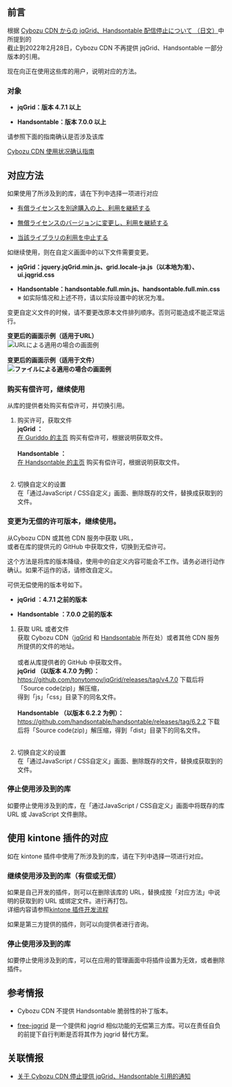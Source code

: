 <h2>
    前言
</h2>
<p>
    根据 <a href="https://developer.cybozu.io/hc/ja/articles/4405430903833">Cybozu CDN からの jqGrid、Handsontable 配信停止について （日文）</a>中所提到的<br/>截止到2022年2月28日，Cybozu CDN 不再提供 jqGrid、Handsontable 一部分版本的引用。
</p>
<p>
    现在向正在使用这些库的用户，说明对应的方法。
</p>
<h3>
    对象
</h3>
<ul class=" list-paddingleft-2">
    <li>
        <p>
            <strong>jqGrid：版本 4.7.1 以上</strong>
        </p>
    </li>
    <li>
        <p>
            <strong>Handsontable：版本 7.0.0 以上</strong>
        </p>
    </li>
</ul>
<p>
    请参照下面的指南确认是否涉及该库
</p>
<p>
    <a href="https://cybozudev.kf5.com/hc/kb/article/1521802/">Cybozu CDN 使用状况确认指南</a>
</p>
<h2>
    对应方法
</h2>
<p>
    如果使用了所涉及到的库，请在下列中选择一项进行对应
</p>
<ul class=" list-paddingleft-2">
    <li>
        <p>
            <a href="https://developer.cybozu.io/hc/ja/articles/4405898445465#method1">有償ライセンスを別途購入の上、利用を継続する</a>
        </p>
    </li>
    <li>
        <p>
            <a href="https://developer.cybozu.io/hc/ja/articles/4405898445465#method2">無償ライセンスのバージョンに変更し、利用を継続する</a>
        </p>
    </li>
    <li>
        <p>
            <a href="https://developer.cybozu.io/hc/ja/articles/4405898445465#method3">当該ライブラリの利用を中止する</a>
        </p>
    </li>
</ul>
<p>
    如继续使用，则在自定义画面中的以下文件需要变更。
</p>
<ul class=" list-paddingleft-2">
    <li>
        <p>
            <strong>jqGrid：jquery.jqGrid.min.js、grid.locale-ja.js（以本地为准）、ui.jqgrid.css</strong>
        </p>
    </li>
    <li>
        <p>
            <strong>Handsontable：handsontable.full.min.js、handsontable.full.min.css<br/></strong>※ 如实际情况和上述不符，请以实际设置中的状况为准。
        </p>
    </li>
</ul>
<p>
    变更自定义文件的时候，请不要更改原本文件排列顺序。否则可能造成不能正常运行。
</p>
<p>
    <strong>变更后的画面示例（适用于URL）<br/></strong><img src="https://developer.cybozu.io/hc/article_attachments/4405563501849/license_guide-01.png" alt="URLによる適用の場合の画面例" title="" style="border-width:1px;border-style:solid;border-color:rgb(221,221,221);max-width:800px;vertical-align:middle;height:auto;"/>
</p>
<p>
    <strong>变更后的画面示例（适用于文件）<br/><img src="https://developer.cybozu.io/hc/article_attachments/4405571134233/license_guide-02.png" alt="ファイルによる適用の場合の画面例" title="" style="border-width:1px;border-style:solid;border-color:rgb(221,221,221);max-width:800px;vertical-align:middle;height:auto;"/></strong>
</p>
<h3>
    购买有偿许可，继续使用
</h3>
<p>
    从库的提供者处购买有偿许可，并切换引用。
</p>
<ol class=" list-paddingleft-2">
    <li>
        <p>
            购买许可，获取文件<br/><strong>jqGrid ：</strong><br/><a href="http://guriddo.net/?page_id=103334">在 Guriddo 的主页</a>&nbsp;购买有偿许可，根据说明获取文件。<br/><br/><strong>Handsontable ：</strong><br/><a href="https://handsontable.com/pricing">在 Handsontable 的主页</a>&nbsp;购买有偿许可，根据说明获取文件。<br/><br/>
        </p>
    </li>
    <li>
        <p>
            切换自定义的设置<br/>在「通过JavaScript / CSS自定义」画面、删除既存的文件，替换成获取到的文件。
        </p>
    </li>
</ol>
<h3>
    变更为无偿的许可版本，继续使用。
</h3>
<p>
    从Cybozu CDN 或其他 CDN 服务中获取 URL，<br/>或者在库的提供元的 GitHub 中获取文件，切换到无偿许可。
</p>
<p>
    这个方法是将库的版本降级，使用中的自定义内容可能会不工作。请务必进行动作确认。如果不运作的话，请修改自定义。
</p>
<p>
    可供无偿使用的版本号如下。
</p>
<ul class=" list-paddingleft-2">
    <li>
        <p>
            <strong>jqGrid ：4.7.1 之前的版本</strong>
        </p>
    </li>
    <li>
        <p>
            <strong>Handsontable ：7.0.0 之前的版本</strong>
        </p>
    </li>
</ul>
<ol class=" list-paddingleft-2">
    <li>
        <p>
            获取 URL 或者文件<br/>获取 Cybozu CDN（<a href="https://cybozudev.kf5.com/hc/kb/article/206405/#step2-13">jqGrid</a>&nbsp;和&nbsp;<a href="https://cybozudev.kf5.com/hc/kb/article/206405/#step2-11">Handsontable</a>&nbsp;所在处）或者其他 CDN 服务所提供的文件的地址。<br/><br/>或者从库提供者的 GitHub 中获取文件。<br/><strong>jqGrid （以版本 4.7.0 为例）：</strong><br/><a href="https://github.com/tonytomov/jqGrid/releases/tag/v4.7.0">https://github.com/tonytomov/jqGrid/releases/tag/v4.7.0</a>&nbsp;下载后将「Source code(zip)」解压缩，<br/>得到「js」「css」目录下的同名文件。<br/><br/><strong>Handsontable （以版本 6.2.2 为例）：<br/></strong><a href="https://github.com/handsontable/handsontable/releases/tag/6.2.2">https://github.com/handsontable/handsontable/releases/tag/6.2.2</a>&nbsp;下载后将「Source code(zip)」解压缩，得到「dist」目录下的同名文件。<br/><br/>
        </p>
    </li>
    <li>
        <p>
            切换自定义的设置<br/>在「通过JavaScript / CSS自定义」画面、删除既存的文件，替换成获取到的文件。
        </p>
    </li>
</ol>
<h3>
    停止使用涉及到的库
</h3>
<p>
    如要停止使用涉及到的库，在「通过JavaScript / CSS自定义」画面中将既存的库 URL 或 JavaScript 文件删除。
</p>
<h2>
    使用 kintone 插件的对应
</h2>
<p>
    如在 kintone 插件中使用了所涉及到的库，请在下列中选择一项进行对应。
</p>
<h3>
   继续使用涉及到的库（有偿或无偿）
</h3>
<p>
    如果是自己开发的插件，则可以在删除该库的 URL，替换成按「对应方法」中说明的获取到的 URL 或绑定文件。进行再打包。<br/>详细内容请参照<a href="https://cybozudev.kf5.com/hc/kb/article/1000664/">kintone 插件开发流程</a>
</p>
<p>
    如果是第三方提供的插件，则可以向提供者进行咨询。
</p>
<h3>
    停止使用涉及到的库
</h3>
<p>
    如要停止使用涉及到的库，可以在应用的管理画面中将插件设置为无效，或者删除插件。
</p>
<h2>
    参考情报
</h2>
<ul class=" list-paddingleft-2">
    <li>
        <p>
            Cybozu CDN 不提供 Handsontable 脆弱性的补丁版本。
        </p>
    </li>
    <li>
        <p>
            <a href="https://free-jqgrid.github.io/jqGrid/">free-jqgrid</a>&nbsp;是一个提供和 jqgrid 相似功能的无偿第三方库。可以在责任自负的前提下自行判断是否将其作为 jqgrid 替代方案。
        </p>
    </li>
</ul>
<h2>
    关联情报
</h2>
<ul class=" list-paddingleft-2">
    <li>
        <p>
            <a href="https://developer.cybozu.io/hc/ja/articles/4405430903833">关于 Cybozu CDN 停止提供 jqGrid、Handsontable 引用的通知</a>
        </p>
    </li>
</ul>
<p>
    <br/>
</p>
